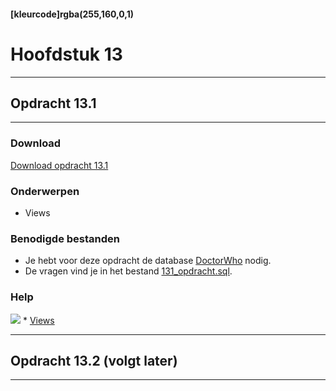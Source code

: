 #### [kleurcode]rgba(255,160,0,1)

# Hoofdstuk 13

---
## Opdracht 13.1
---

### Download
<a href="https://elo.kw1c.nl/CMS/Studie/811%20ICT-Academie/811%20VakkenInhoud/%5BB.26%20SQL%5D%20SQL%20%20Databases/25187%20%C2%A0%20Applicatie-%20en%20mediaontwikkelaar/Periode%2007/Productie/02.%20Opdrachten/Hoofdstuk%2013/Opdracht%2013.1.pdf" target="_blank">Download opdracht 13.1</a>

### Onderwerpen
*   Views

### Benodigde bestanden
*   Je hebt voor deze opdracht de database <a href="https://elo.kw1c.nl/CMS/Studie/811%20ICT-Academie/811%20VakkenInhoud/%5BB.26%20SQL%5D%20SQL%20%20Databases/25187%20%C2%A0%20Applicatie-%20en%20mediaontwikkelaar/Periode%2007/Productie/02.%20Opdrachten/Hoofdstuk%2013/Resources/131_database.sql" target="_blank">DoctorWho</a> nodig.
*	De vragen vind je in het bestand <a href="https://elo.kw1c.nl/CMS/Studie/811%20ICT-Academie/811%20VakkenInhoud/%5BB.26%20SQL%5D%20SQL%20%20Databases/25187%20%C2%A0%20Applicatie-%20en%20mediaontwikkelaar/Periode%2007/Productie/02.%20Opdrachten/Hoofdstuk%2013/131_opdracht.sql" target="_blank">131_opdracht.sql</a>.

### Help
<img src="https://elo.kw1c.nl/CMS/Studie/811%20ICT-Academie/811%20VakkenInhoud/%5BB.26%20SQL%5D%20SQL%20%20Databases/25187%20%C2%A0%20Applicatie-%20en%20mediaontwikkelaar/Periode%2007/Productie/02.%20Opdrachten/Hoofdstuk%2013/Resources/131_db_diagram.jpg">
*   <a href="https://www.w3schools.com/sql/sql_view.asp" target="_blank">Views</a>

---
## Opdracht 13.2 (volgt later)
---
<!--
### Download
<a href="https://elo.kw1c.nl/CMS/Studie/811%20ICT-Academie/811%20VakkenInhoud/%5BB.26%20SQL%5D%20SQL%20%20Databases/25187%20%C2%A0%20Applicatie-%20en%20mediaontwikkelaar/Periode%2007/Productie/02.%20Opdrachten/Hoofdstuk%2012/Opdracht%2012.2.pdf" target="_blank">Download opdracht 12.2</a>

### Onderwerpen
*	Views

### Benodigde bestanden
*   Je hebt voor deze opdracht de database <a href="https://elo.kw1c.nl/CMS/Studie/811%20ICT-Academie/811%20VakkenInhoud/%5BB.26%20SQL%5D%20SQL%20%20Databases/25187%20%C2%A0%20Applicatie-%20en%20mediaontwikkelaar/Periode%2007/Productie/02.%20Opdrachten/Hoofdstuk%2012/Resources/121_database.sql" target="_blank">info</a> nodig.
*	De vragen vind je in het bestand <a href="https://elo.kw1c.nl/CMS/Studie/811%20ICT-Academie/811%20VakkenInhoud/%5BB.26%20SQL%5D%20SQL%20%20Databases/25187%20%C2%A0%20Applicatie-%20en%20mediaontwikkelaar/Periode%2007/Productie/02.%20Opdrachten/Hoofdstuk%2012/122_opdracht.sql" target="_blank">122_opdracht.sql</a>.


### Help
*   <a href="https://www.w3schools.com/sql/sql_view.asp" target="_blank">Views</a>
-->